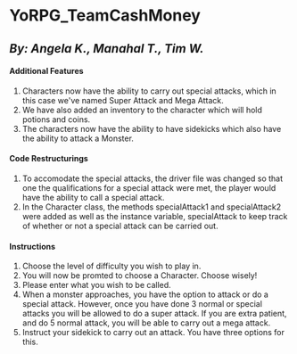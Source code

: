 # **YoRPG_TeamCashMoney**
## *By: Angela K., Manahal T., Tim W.*

#### **Additional Features**
  1. Characters now have the ability to carry out special attacks, which in this case we've named Super Attack and Mega Attack.
  2. We have also added an inventory to the character which will hold potions and coins.
  3. The characters now have the ability to have sidekicks which also have the ability to attack a Monster.
  
#### **Code Restructurings**
  1. To accomodate the special attacks, the driver file was changed so that one the qualifications for a special attack were met, the player would have the ability to call a special attack.
  2. In the Character class, the methods specialAttack1 and specialAttack2 were added as well as the instance variable, specialAttack to keep track of whether or not a special attack can be carried out.
  
  
#### **Instructions**
  1. Choose the level of difficulty you wish to play in.
  2. You will now be promted to choose a Character. Choose wisely!
  3. Please enter what you wish to be called.
  4. When a monster approaches, you have the option to attack or do a special attack. However, once you have done 3 normal or special attacks you will be allowed to do a super attack. If you are extra patient, and do 5 normal attack, you will be able to carry out a mega attack.
  5. Instruct your sidekick to carry out an attack. You have three options for this.
